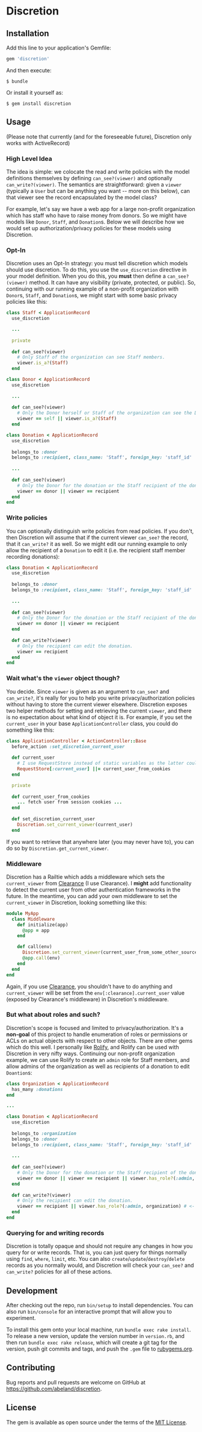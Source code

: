 # Discretion

## Installation

Add this line to your application's Gemfile:

```ruby
gem 'discretion'
```

And then execute:

    $ bundle

Or install it yourself as:

    $ gem install discretion

## Usage

(Please note that currently (and for the foreseeable future), Discretion only works with ActiveRecord)


### High Level Idea

The idea is simple: we colocate the read and write policies with the model definitions themselves by defining `can_see?(viewer)` and optionally `can_write?(viewer)`. The semantics are straightforward: given a `viewer` (typically a `User` but can be anything you want -- more on this below), can that viewer see the record encapsulated by the model class?

For example, let's say we have a web app for a large non-profit organization which has staff who have to raise money from donors. So we might have models like `Donor`, `Staff`, and `Donation`s. Below we will describe how we would set up authorization/privacy policies for these models using Discretion.

### Opt-In

Discretion uses an Opt-In strategy: you must tell discretion which models should use discretion. To do this, you use the `use_discretion` directive in your model definition. When you do this, you **must** then define a `can_see?(viewer)` method. It can have any visibility (private, protected, or public). So, continuing with our running example of a non-profit organization with `Donor`s, `Staff`, and `Donation`s, we might start with some basic privacy policies like this:

```ruby
class Staff < ApplicationRecord
  use_discretion

  ...
  
  private
  
  def can_see?(viewer)
    # Only Staff of the organization can see Staff members.
    viewer.is_a?(Staff)
  end
```

```ruby
class Donor < ApplicationRecord
  use_discretion
  
  ...
  
  def can_see?(viewer)
    # Only the Donor herself or Staff of the organization can see the Donor.
    viewer == self || viewer.is_a?(Staff)
  end
```

```ruby
class Donation < ApplicationRecord
  use_discretion
  
  belongs_to :donor
  belongs_to :recipient, class_name: 'Staff', foreign_key: 'staff_id'
  
  ...
  
  def can_see?(viewer)
    # Only the Donor for the donation or the Staff recipient of the donation can see the Donation.
    viewer == donor || viewer == recipient
  end
end
```

### Write policies

You can optionally distinguish write policies from read policies. If you don't, then Discretion will assume that if the current viewer `can_see?` the record, that it `can_write?` it as well. So we might edit our running example to only allow the recipient of a `Donation` to edit it (i.e. the recipient staff member recording donations):

```ruby
class Donation < ApplicationRecord
  use_discretion
  
  belongs_to :donor
  belongs_to :recipient, class_name: 'Staff', foreign_key: 'staff_id'
  
  ...
  
  def can_see?(viewer)
    # Only the Donor for the donation or the Staff recipient of the donation can see the Donation.
    viewer == donor || viewer == recipient
  end
  
  def can_write?(viewer)
    # Only the recipient can edit the donation.
    viewer == recipient
  end
end
```

### Wait what's the `viewer` object though?

You decide. Since `viewer` is given as an argument to `can_see?` and `can_write?`, it's really for you to help you write privacy/authorization policies without having to store the current viewer elsewhere. Discretion exposes two helper methods for setting and retrieving the current `viewer`, and there is no expectation about what kind of object it is. For example, if you set the `current_user` in your base `ApplicationController` class, you could do something like this:

```ruby
class ApplicationController < ActionController::Base
  before_action :set_discretion_current_user
  
  def current_user
    # I use RequestStore instead of static variables as the latter could persist across requests depending on the server.
    RequestStore[:current_user] ||= current_user_from_cookies
  end

  private
  
  def current_user_from_cookies
    ... fetch user from session cookies ...
  end
  
  def set_discretion_current_user
    Discretion.set_current_viewer(current_user)
  end
```

If you want to retrieve that anywhere later (you may never have to), you can do so by `Discretion.get_current_viewer`.

### Middleware

Discretion has a Railtie which adds a middleware which sets the `current_viewer` from [Clearance](https://github.com/thoughtbot/clearance) (I use Clearance). I **might** add functionality to detect the current user from other authentication frameworks in the future. In the meantime, you can add your own middleware to set the `current_viewer` in Discretion, looking something like this:

```ruby
module MyApp
  class Middleware
    def initialize(app)
      @app = app
    end

    def call(env)
      Discretion.set_current_viewer(current_user_from_some_other_source)
      @app.call(env)
    end
  end
end
```

Again, if you use [Clearance](https://github.com/thoughtbot/clearance), you shouldn't have to do anything and `current_viewer` will be set from the `env[:clearance].current_user` value (exposed by Clearance's middleware) in Discretion's middleware.

### But what about roles and such?

Discretion's scope is focused and limited to privacy/authorization. It's a **non-goal** of this project to handle enumeration of roles or permissions or ACLs on actual objects with respect to other objects. There are other gems which do this well. I personally like [Rolify](https://github.com/RolifyCommunity/rolify), and Rolify can be used with Discretion in very nifty ways. Continuing our non-profit organization example, we can use Rolify to create an `admin` role for Staff members, and allow admins of the organization as well as recipients of a donation to edit `Doantion`s:

```ruby
class Organization < ApplicationRecord
  has_many :donations
end

...

class Donation < ApplicationRecord
  use_discretion
  
  belongs_to :organization
  belongs_to :donor
  belongs_to :recipient, class_name: 'Staff', foreign_key: 'staff_id'
  
  ...
  
  def can_see?(viewer)
    # Only the Donor for the donation or the Staff recipient of the donation can see the Donation.
    viewer == donor || viewer == recipient || viewer.has_role?(:admin, organization) # <- rolify in third disjunct
  end
  
  def can_write?(viewer)
    # Only the recipient can edit the donation.
    viewer == recipient || viewer.has_role?(:admin, organization) # <- rolify in second disjunct
  end
end
```

### Querying for and writing records

Discretion is totally opaque and should not require any changes in how you query for or write records. That is, you can just query for things normally using `find`, `where`, `limit`, etc. You can also `create`/`update`/`destroy`/`delete` records as you normally would, and Discretion will check your `can_see?` and `can_write?` policies for all of these actions.

## Development

After checking out the repo, run `bin/setup` to install dependencies. You can also run `bin/console` for an interactive prompt that will allow you to experiment.

To install this gem onto your local machine, run `bundle exec rake install`. To release a new version, update the version number in `version.rb`, and then run `bundle exec rake release`, which will create a git tag for the version, push git commits and tags, and push the `.gem` file to [rubygems.org](https://rubygems.org).

## Contributing

Bug reports and pull requests are welcome on GitHub at https://github.com/abeland/discretion.

## License

The gem is available as open source under the terms of the [MIT License](http://opensource.org/licenses/MIT).
